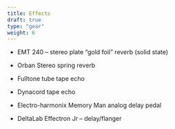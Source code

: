 ```yaml
---
title: Effects
draft: true
type: "gear"
weight: 6
---
```


- EMT 240 – stereo plate “gold foil” reverb (solid state)

- Orban Stereo spring reverb

- Fulltone tube tape echo

- Dynacord tape echo

- Electro-harmonix Memory Man analog delay pedal

- DeltaLab Effectron Jr – delay/flanger